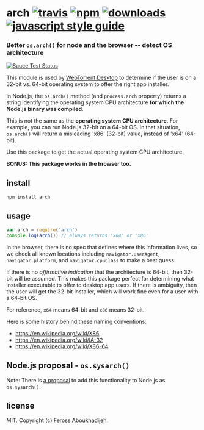 # arch [![travis][travis-image]][travis-url] [![npm][npm-image]][npm-url] [![downloads][downloads-image]][downloads-url] [![javascript style guide][standard-image]][standard-url]

[travis-image]: https://img.shields.io/travis/feross/arch/master.svg

[travis-url]: https://travis-ci.org/feross/arch

[npm-image]: https://img.shields.io/npm/v/arch.svg

[npm-url]: https://npmjs.org/package/arch

[downloads-image]: https://img.shields.io/npm/dm/arch.svg

[downloads-url]: https://npmjs.org/package/arch

[standard-image]: https://img.shields.io/badge/code_style-standard-brightgreen.svg

[standard-url]: https://standardjs.com

### Better `os.arch()` for node and the browser -- detect OS architecture

[![Sauce Test Status](https://saucelabs.com/browser-matrix/arch2.svg)](https://saucelabs.com/u/arch2)

This module is used by [WebTorrent Desktop](http://webtorrent.io/desktop) to determine if the user is on a 32-bit vs.
64-bit operating system to offer the right app installer.

In Node.js, the `os.arch()` method (and `process.arch` property) returns a string identifying the operating system CPU
architecture **for which the Node.js binary was compiled**.

This is not the same as the **operating system CPU architecture**. For example, you can run Node.js 32-bit on a 64-bit
OS. In that situation, `os.arch()` will return a misleading 'x86' (32-bit) value, instead of 'x64' (64-bit).

Use this package to get the actual operating system CPU architecture.

**BONUS: This package works in the browser too.**

## install

```
npm install arch
```

## usage

```js
var arch = require('arch')
console.log(arch()) // always returns 'x64' or 'x86'
```

In the browser, there is no spec that defines where this information lives, so we check all known locations
including `navigator.userAgent`, `navigator.platform`, and `navigator.cpuClass` to make a best guess.

If there is no *affirmative indication* that the architecture is 64-bit, then 32-bit will be assumed. This makes this
package perfect for determining what installer executable to offer to desktop app users. If there is ambiguity, then the
user will get the 32-bit installer, which will work fine even for a user with a 64-bit OS.

For reference, `x64` means 64-bit and `x86` means 32-bit.

Here is some history behind these naming conventions:

- https://en.wikipedia.org/wiki/X86
- https://en.wikipedia.org/wiki/IA-32
- https://en.wikipedia.org/wiki/X86-64

## Node.js proposal - `os.sysarch()`

Note: There is
[a proposal](https://github.com/nodejs/node-v0.x-archive/issues/2862#issuecomment-103942051)
to add this functionality to Node.js as `os.sysarch()`.

## license

MIT. Copyright (c) [Feross Aboukhadijeh](http://feross.org).
